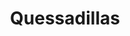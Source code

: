 ---
title: "Quessadillas"
price: "$14.00"
category: "Mexican-Cuisine"
img: "src/images/menu/Quesadillas.jpg"
desc: "Flour tortillas filled with melted cheese and your choice or beef or chicken"
---